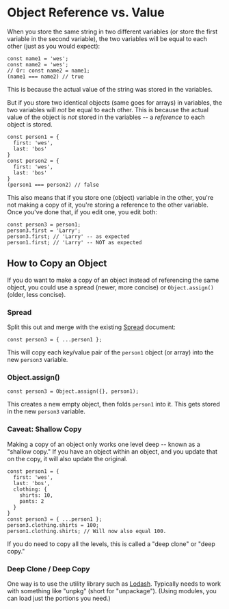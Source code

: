 # Object Reference vs. Value

When you store the same string in two different variables (or store the first variable in the second variable), the two variables will be equal to each other (just as you would expect):

```
const name1 = 'wes';
const name2 = 'wes';
// Or: const name2 = name1;
(name1 === name2) // true
```

This is because the actual value of the string was stored in the variables.

But if you store two identical objects (same goes for arrays) in variables, the two variables will *not* be equal to each other.  This is because the actual value of the object is *not* stored in the variables -- a *reference* to each object is stored.

```
const person1 = {
  first: 'wes',
  last: 'bos'
}
const person2 = {
  first: 'wes',
  last: 'bos'
}
(person1 === person2) // false
```


This also means that if you store one (object) variable in the other, you're not making a copy of it, you're storing a reference to the other variable.  Once you've done that, if you edit one, you edit both:

```
const person3 = person1;
person3.first = 'Larry';
person3.first; // 'Larry' -- as expected
person1.first; // 'Larry' -- NOT as expected
```


## How to Copy an Object

If you do want to make a copy of an object instead of referencing the same object, you could use a spread (newer, more concise) or `Object.assign()` (older, less concise).


### Spread

Split this out and merge with the existing [Spread](https://github.com/toddcf/code-snippets/blob/master/javascript/arrays/spread-operator.js) document:

```
const person3 = { ...person1 };
```

This will copy each key/value pair of the `person1` object (or array) into the new `person3` variable.


### Object.assign()

```
const person3 = Object.assign({}, person1);
```

This creates a new empty object, then folds `person1` into it.  This gets stored in the new `person3` variable.


### Caveat: Shallow Copy

Making a copy of an object only works one level deep -- known as a "shallow copy."  If you have an object within an object, and you update that on the copy, it will also update the original.

```
const person1 = {
  first: 'wes',
  last: 'bos',
  clothing: {
    shirts: 10,
    pants: 2
  }
}
const person3 = { ...person1 };
person3.clothing.shirts = 100;
person1.clothing.shirts; // Will now also equal 100.
```

If you do need to copy all the levels, this is called a "deep clone" or "deep copy."


### Deep Clone / Deep Copy

One way is to use the utility library such as [Lodash](https://lodash.com/).  Typically needs to work with something like "unpkg" (short for "unpackage").  (Using modules, you can load just the portions you need.)